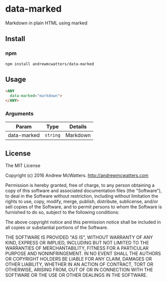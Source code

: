 # data-marked
Markdown in plain HTML using marked

## Install

### npm

```shell
npm install andrewmcwatters/data-marked
```

## Usage

```html
<ANY
  data-marked="markdown">
</ANY>
```

### Arguments

| Param       | Type     | Details  |
| ----------- | -------- | -------- |
| data-marked | `string` | Markdown |

## License

The MIT License

Copyright (c) 2016 Andrew McWatters. http://andrewmcwatters.com

Permission is hereby granted, free of charge, to any person obtaining a copy
of this software and associated documentation files (the "Software"), to deal
in the Software without restriction, including without limitation the rights
to use, copy, modify, merge, publish, distribute, sublicense, and/or sell
copies of the Software, and to permit persons to whom the Software is
furnished to do so, subject to the following conditions:

The above copyright notice and this permission notice shall be included in
all copies or substantial portions of the Software.

THE SOFTWARE IS PROVIDED "AS IS", WITHOUT WARRANTY OF ANY KIND, EXPRESS OR
IMPLIED, INCLUDING BUT NOT LIMITED TO THE WARRANTIES OF MERCHANTABILITY,
FITNESS FOR A PARTICULAR PURPOSE AND NONINFRINGEMENT. IN NO EVENT SHALL THE
AUTHORS OR COPYRIGHT HOLDERS BE LIABLE FOR ANY CLAIM, DAMAGES OR OTHER
LIABILITY, WHETHER IN AN ACTION OF CONTRACT, TORT OR OTHERWISE, ARISING FROM,
OUT OF OR IN CONNECTION WITH THE SOFTWARE OR THE USE OR OTHER DEALINGS IN
THE SOFTWARE.

